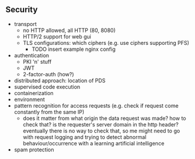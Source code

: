 ## Security


+   transport
    -   no HTTP allowed, all HTTP (80, 8080)
    -   HTTP/2 support for web gui
    -   TLS configurations: which ciphers (e.g. use ciphers supporting PFS)
        -   TODO insert example nginx config
+   authentication
    -   PKI 'n' stuff
    -   JWT
    -   2-factor-auth (how?)
+   distributed approach: location of PDS
+   supervised code execution
+   containerization
+   environment
+   pattern recognition for access requests (e.g. check if request come constantly from the same IP)
    -   does it matter from what origin the data request was made? how to check that? is the 
        requester's server domain in the http header?
        eventually there is no way to check that, so me might need to go with request logging and
        trying to detect abnormal behaviour/occurrence with a learning artificial intelligence
+   spam protection 
